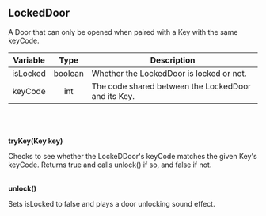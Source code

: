 ## LockedDoor

A Door that can only be opened when paired with a Key with the same keyCode.

| Variable |  Type   | Description                                         |
|:--------:|:-------:|-----------------------------------------------------|
| isLocked | boolean | Whether the LockedDoor is locked or not.            |
| keyCode  |   int   | The code shared between the LockedDoor and its Key. |

\
\
\
__tryKey(Key key)__

Checks to see whether the LockeDDoor's keyCode matches the given Key's keyCode. Returns
true and calls unlock() if so, and false if not.

\
__unlock()__

Sets isLocked to false and plays a door unlocking sound effect.